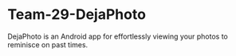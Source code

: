 # Team-29-DejaPhoto
DejaPhoto is an Android app for effortlessly viewing your photos to reminisce on past times.
